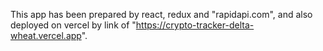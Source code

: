This app has been prepared by react, redux and "rapidapi.com", and also deployed on vercel by link of "https://crypto-tracker-delta-wheat.vercel.app".

